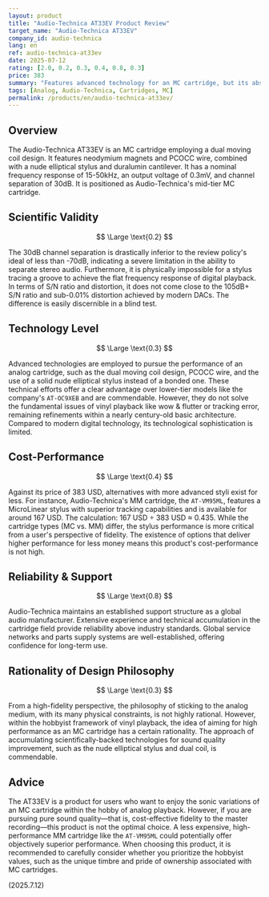 ```yaml
---
layout: product
title: "Audio-Technica AT33EV Product Review"
target_name: "Audio-Technica AT33EV"
company_id: audio-technica
lang: en
ref: audio-technica-at33ev
date: 2025-07-12
rating: [2.0, 0.2, 0.3, 0.4, 0.8, 0.3]
price: 383
summary: "Features advanced technology for an MC cartridge, but its absolute fidelity falls short of digital standards. Cost-performance is challenged by the existence of more affordable, high-performance MM cartridges."
tags: [Analog, Audio-Technica, Cartridges, MC]
permalink: /products/en/audio-technica-at33ev/
---
```

## Overview

The Audio-Technica AT33EV is an MC cartridge employing a dual moving coil design. It features neodymium magnets and PCOCC wire, combined with a nude elliptical stylus and duralumin cantilever. It has a nominal frequency response of 15-50kHz, an output voltage of 0.3mV, and channel separation of 30dB. It is positioned as Audio-Technica's mid-tier MC cartridge.

## Scientific Validity

$$ \Large \text{0.2} $$

The 30dB channel separation is drastically inferior to the review policy's ideal of less than -70dB, indicating a severe limitation in the ability to separate stereo audio. Furthermore, it is physically impossible for a stylus tracing a groove to achieve the flat frequency response of digital playback. In terms of S/N ratio and distortion, it does not come close to the 105dB+ S/N ratio and sub-0.01% distortion achieved by modern DACs. The difference is easily discernible in a blind test.

## Technology Level

$$ \Large \text{0.3} $$

Advanced technologies are employed to pursue the performance of an analog cartridge, such as the dual moving coil design, PCOCC wire, and the use of a solid nude elliptical stylus instead of a bonded one. These technical efforts offer a clear advantage over lower-tier models like the company's `AT-OC9XEB` and are commendable. However, they do not solve the fundamental issues of vinyl playback like wow & flutter or tracking error, remaining refinements within a nearly century-old basic architecture. Compared to modern digital technology, its technological sophistication is limited.

## Cost-Performance

$$ \Large \text{0.4} $$

Against its price of 383 USD, alternatives with more advanced styli exist for less. For instance, Audio-Technica's MM cartridge, the `AT-VM95ML`, features a MicroLinear stylus with superior tracking capabilities and is available for around 167 USD. The calculation: 167 USD ÷ 383 USD ≈ 0.435. While the cartridge types (MC vs. MM) differ, the stylus performance is more critical from a user's perspective of fidelity. The existence of options that deliver higher performance for less money means this product's cost-performance is not high.

## Reliability & Support

$$ \Large \text{0.8} $$

Audio-Technica maintains an established support structure as a global audio manufacturer. Extensive experience and technical accumulation in the cartridge field provide reliability above industry standards. Global service networks and parts supply systems are well-established, offering confidence for long-term use.

## Rationality of Design Philosophy

$$ \Large \text{0.3} $$

From a high-fidelity perspective, the philosophy of sticking to the analog medium, with its many physical constraints, is not highly rational. However, within the hobbyist framework of vinyl playback, the idea of aiming for high performance as an MC cartridge has a certain rationality. The approach of accumulating scientifically-backed technologies for sound quality improvement, such as the nude elliptical stylus and dual coil, is commendable.

## Advice

The AT33EV is a product for users who want to enjoy the sonic variations of an MC cartridge within the hobby of analog playback. However, if you are pursuing pure sound quality—that is, cost-effective fidelity to the master recording—this product is not the optimal choice. A less expensive, high-performance MM cartridge like the `AT-VM95ML` could potentially offer objectively superior performance. When choosing this product, it is recommended to carefully consider whether you prioritize the hobbyist values, such as the unique timbre and pride of ownership associated with MC cartridges.

(2025.7.12)